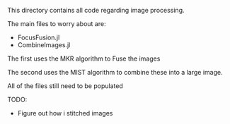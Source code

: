 
This directory contains all code regarding image processing. 


The main files to worry about are:
- FocusFusion.jl
- CombineImages.jl


The first uses the MKR algorithm to Fuse the images 

The second uses the MIST algorithm to combine these into a large image. 

All of the files still need to be populated

TODO:
- Figure out how i stitched images